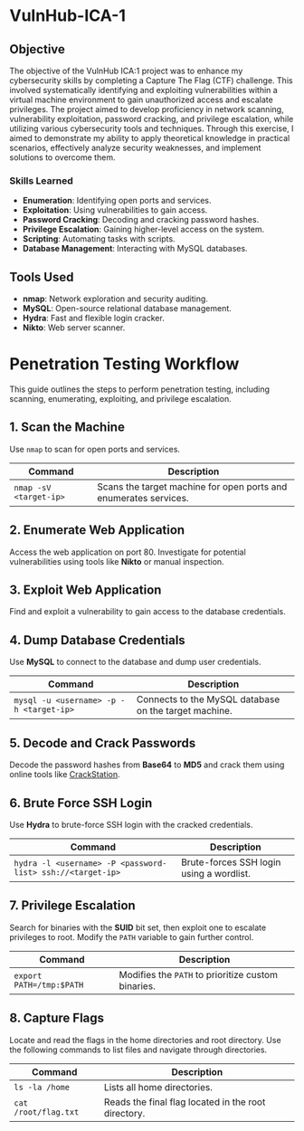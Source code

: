 # VulnHub-ICA-1

## Objective
The objective of the VulnHub ICA:1 project was to enhance my cybersecurity skills by completing a Capture The Flag (CTF) challenge. This involved systematically identifying and exploiting vulnerabilities within a virtual machine environment to gain unauthorized access and escalate privileges. The project aimed to develop proficiency in network scanning, vulnerability exploitation, password cracking, and privilege escalation, while utilizing various cybersecurity tools and techniques. Through this exercise, I aimed to demonstrate my ability to apply theoretical knowledge in practical scenarios, effectively analyze security weaknesses, and implement solutions to overcome them.

### Skills Learned
- **Enumeration**: Identifying open ports and services.
- **Exploitation**: Using vulnerabilities to gain access.
- **Password Cracking**: Decoding and cracking password hashes.
- **Privilege Escalation**: Gaining higher-level access on the system.
- **Scripting**: Automating tasks with scripts.
- **Database Management**: Interacting with MySQL databases.

## Tools Used

- **nmap**: Network exploration and security auditing.
- **MySQL**: Open-source relational database management.
- **Hydra**: Fast and flexible login cracker.
- **Nikto**: Web server scanner.

# Penetration Testing Workflow

This guide outlines the steps to perform penetration testing, including scanning, enumerating, exploiting, and privilege escalation.

## 1. Scan the Machine

Use `nmap` to scan for open ports and services.

| Command | Description |
|---------|-------------|
| `nmap -sV <target-ip>` | Scans the target machine for open ports and enumerates services. |

## 2. Enumerate Web Application

Access the web application on port 80. Investigate for potential vulnerabilities using tools like **Nikto** or manual inspection.

## 3. Exploit Web Application

Find and exploit a vulnerability to gain access to the database credentials.

## 4. Dump Database Credentials

Use **MySQL** to connect to the database and dump user credentials.

| Command | Description |
|---------|-------------|
| `mysql -u <username> -p -h <target-ip>` | Connects to the MySQL database on the target machine. |

## 5. Decode and Crack Passwords

Decode the password hashes from **Base64** to **MD5** and crack them using online tools like [CrackStation](https://crackstation.net/).

## 6. Brute Force SSH Login

Use **Hydra** to brute-force SSH login with the cracked credentials.

| Command | Description |
|---------|-------------|
| `hydra -l <username> -P <password-list> ssh://<target-ip>` | Brute-forces SSH login using a wordlist. |

## 7. Privilege Escalation

Search for binaries with the **SUID** bit set, then exploit one to escalate privileges to root. Modify the `PATH` variable to gain further control.

| Command | Description |
|---------|-------------|
| `export PATH=/tmp:$PATH` | Modifies the `PATH` to prioritize custom binaries. |

## 8. Capture Flags

Locate and read the flags in the home directories and root directory. Use the following commands to list files and navigate through directories.

| Command | Description |
|---------|-------------|
| `ls -la /home` | Lists all home directories. |
| `cat /root/flag.txt` | Reads the final flag located in the root directory. |
